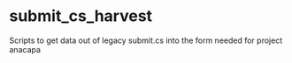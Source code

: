 # submit_cs_harvest
Scripts to get data out of legacy submit.cs into the form needed for project anacapa
